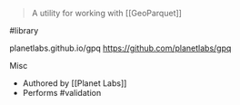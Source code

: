 > A utility for working with [[GeoParquet]]

#library 

planetlabs.github.io/gpq
https://github.com/planetlabs/gpq

Misc
- Authored by [[Planet Labs]]
- Performs #validation